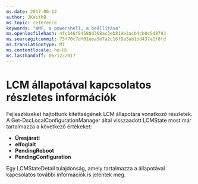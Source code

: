 ```yaml
---
ms.date: 2017-06-12
author: JKeithB
ms.topic: reference
keywords: "WMF, a powershell, a beállítása"
ms.openlocfilehash: 4fc146f84588d368ac3eb819e3acb4cb8c5d8793
ms.sourcegitcommit: 75f70c7df01eea5e7a2c16f9a3ab1dd437a1f8fd
ms.translationtype: MT
ms.contentlocale: hu-HU
ms.lasthandoff: 06/12/2017
---
```

# <a name="detailed-information-about-lcm-state"></a>LCM állapotával kapcsolatos részletes információk

Fejlesztéseket hajtottunk kitettségének LCM állapotára vonatkozó részletek. A Get-DscLocalConfigurationManager által visszaadott LCMState most már tartalmazza a következő értékeket:

* **Üresjárati**
* **elfoglalt**
* **PendingReboot**
* **PendingConfiguration**

Egy LCMStateDetail tulajdonság, amely tartalmazza a állapotával kapcsolatos további információk is jelentek meg.

